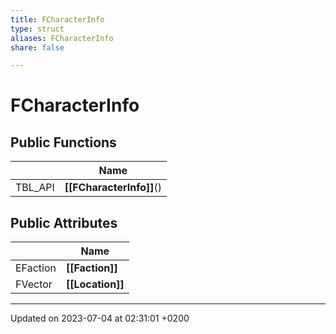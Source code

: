 ```yaml
---
title: FCharacterInfo
type: struct
aliases: FCharacterInfo
share: false

---
```


# FCharacterInfo





## Public Functions

|                | Name           |
| -------------- | -------------- |
| TBL_API | **[[FCharacterInfo]]**() |

## Public Attributes

|                | Name           |
| -------------- | -------------- |
| EFaction | **[[Faction]]**  |
| FVector | **[[Location]]**  |

-------------------------------

Updated on 2023-07-04 at 02:31:01 +0200